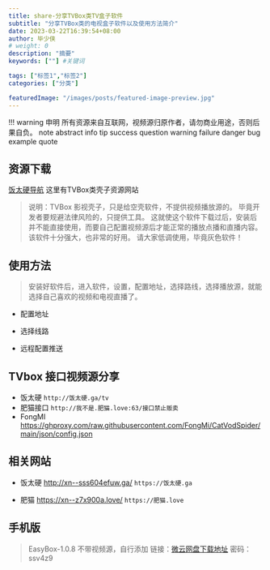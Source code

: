 ```yaml
---
title: share-分享TVBox类TV盒子软件
subtitle: "分享TVBox类的电视盒子软件以及使用方法简介"
date: 2023-03-22T16:39:54+08:00
author: 毕少侠
# weight: 0
description: "摘要"
keywords: [""] #关键词

tags: ["标签1","标签2"]
categories: ["分类"]

featuredImage: "/images/posts/featured-image-preview.jpg"
---
```

!!! warning 申明
    所有资源来自互联网，视频源归原作者，请勿商业用途，否则后果自负。
    note abstract info tip success question warning failure danger bug example quote

## 资源下载

[饭太硬导航](https://饭太硬.ga) 这里有TVBox类壳子资源网站

> 说明：TVBox 影视壳子，只是给空壳软件，不提供视频播放源的。
毕竟开发者要规避法律风险的，只提供工具。
这就使这个软件下载过后，安装后并不能直接使用，而要自己配置视频源后才能正常的播放点播和直播内容。该软件十分强大，也非常的好用。
请大家低调使用，毕竟灰色软件！

## 使用方法

> 安装好软件后，进入软件，设置，配置地址，选择路线，选择播放源，就能选择自己喜欢的视频和电视直播了。

* 配置地址
  
* 选择线路

* 远程配置推送
  
## TVbox 接口视频源分享

* 饭太硬 `http://饭太硬.ga/tv`
* 肥猫接口 `http://我不是.肥猫.love:63/接口禁止贩卖`
* FongMI https://ghproxy.com/raw.githubusercontent.com/FongMi/CatVodSpider/main/json/config.json

## 相关网站

*  饭太硬 http://xn--sss604efuw.ga/  `https://饭太硬.ga`

*  肥猫 https://xn--z7x900a.love/  `https://肥猫.love`
 
## 手机版

> EasyBox-1.0.8 不带视频源，自行添加 
> 链接：[微云网盘下载地址](https://share.weiyun.com/XUB4hguT) 密码：ssv4z9
